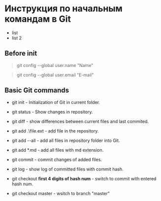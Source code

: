 # Инструкция по начальным командам в Git
* list
* list 2

## Before init

> git config --global user.name "Name"

> git config --global user.email "E-mail"


## Basic Git commands

* git init - Initialization of Git in current folder.

* git status - Show changes in repository.

* git diff - show differences between current files and last commited.

* git add .\file.ext - add file in the repository.

* git add --all - add all files in repository folder into Git.

* git add *.md - add all files with md extension.

* git commit - commit changes of added files.

* git log - show log of committed files with commit hash.

* git checkout **first 4 digits of hash num** - switch to commit with entered hash num.

* git checkout master - wsitch to branch "master"

